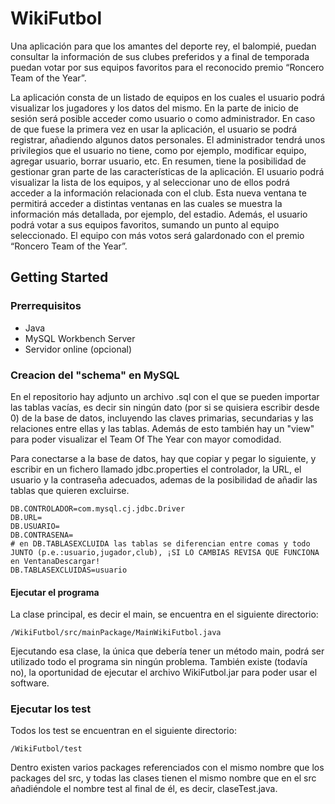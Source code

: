 # WikiFutbol
Una aplicación para que los amantes del deporte rey, el balompié, puedan consultar la información de sus clubes preferidos y a final de temporada puedan votar por sus equipos favoritos para el reconocido premio “Roncero Team of the Year”.

La aplicación consta de un listado de equipos en los cuales el usuario podrá visualizar los jugadores y los datos del mismo. En la parte de inicio de sesión será posible acceder como usuario o como administrador. En caso de que fuese la primera vez en usar la aplicación, el usuario se podrá registrar, añadiendo algunos datos personales.
El administrador tendrá unos privilegios que el usuario no tiene, como por ejemplo, modificar equipo, agregar usuario, borrar usuario, etc. En resumen, tiene la posibilidad de gestionar gran parte de las características de la aplicación.
El usuario podrá visualizar la lista de los equipos, y al seleccionar uno de ellos podrá acceder a la información relacionada con el club. Esta nueva ventana te permitirá acceder a distintas ventanas en las cuales se muestra la información más detallada, por ejemplo, del estadio.
Además, el usuario podrá votar a sus equipos favoritos, sumando un punto al equipo seleccionado. El equipo con más votos será galardonado con el premio “Roncero Team of the Year”.  

## Getting Started
### Prerrequisitos
* Java 
* MySQL Workbench Server
* Servidor online (opcional)

### Creacion del "schema" en MySQL
En el repositorio hay adjunto un archivo .sql con el que se pueden importar las tablas vacías, es decir sin ningún dato (por si se quisiera escribir desde 0) de la base de datos, incluyendo las claves primarias, secundarias y las relaciones entre ellas y las tablas. Además de esto también hay un "view" para poder visualizar el Team Of The Year con mayor comodidad.

Para conectarse a la base de datos, hay que copiar y pegar lo siguiente, y escribir en un fichero llamado jdbc.properties el controlador, la URL, el usuario y la contraseña adecuados, ademas de la posibilidad de añadir las tablas que quieren excluirse.
```
DB.CONTROLADOR=com.mysql.cj.jdbc.Driver
DB.URL=
DB.USUARIO=
DB.CONTRASENA=
# en DB.TABLASEXCLUIDA las tablas se diferencian entre comas y todo JUNTO (p.e.:usuario,jugador,club), ¡SI LO CAMBIAS REVISA QUE FUNCIONA en VentanaDescargar!
DB.TABLASEXCLUIDAS=usuario
```

#### Ejecutar el programa
La clase principal, es decir el main, se encuentra en el siguiente directorio:
```
/WikiFutbol/src/mainPackage/MainWikiFutbol.java
```
Ejecutando esa clase, la única que debería tener un método main, podrá ser utilizado todo el programa sin ningún problema.
También existe (todavía no), la oportunidad de ejecutar el archivo WikiFutbol.jar para poder usar el software.

### Ejecutar los test
Todos los test se encuentran en el siguiente directorio:
```
/WikiFutbol/test
```
Dentro existen varios packages referenciados con el mismo nombre que los packages del src, y todas las clases tienen el mismo nombre que en el src añadiéndole el nombre test al final de él, es decir, claseTest.java.
